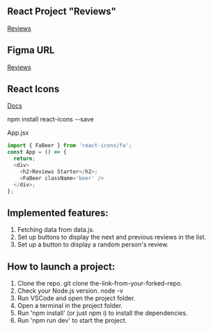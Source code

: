 ## React Project "Reviews"

[Reviews](https://vladyslava-buzova.github.io/reviews-03/)

## Figma URL

[Reviews](https://www.figma.com/file/fDTi6NHHxg2HV0YGlYN2fZ/Reviews?type=design&node-id=0-1&mode=design&t=9F517Xhmq367vRAD-0)

## React Icons

[Docs](https://react-icons.github.io/react-icons/)

npm install react-icons --save

App.jsx

```js
import { FaBeer } from 'react-icons/fa';
const App = () => {
  return;
  <div>
    <h2>Reviews Starter</h2>;
    <FaBeer className='beer' />
  </div>;
};
```

## Implemented features:
1. Fetching data from data.js.
2. Set up buttons to display the next and previous reviews in the list.
3. Set up a button to display a random person's review. 

## How to launch a project:
1. Clone the repo.
git clone the-link-from-your-forked-repo.
2. Check your Node.js version.
node -v
3. Run VSCode and open the project folder.
4. Open a terminal in the project folder.
5. Run 'npm install' (or just npm i) to install the dependencies.
6. Run 'npm run dev' to start the project.